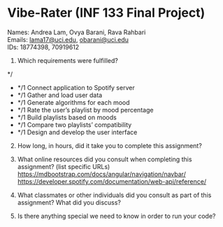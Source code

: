 # Vibe-Rater (INF 133 Final Project) #

Names: Andrea Lam, Ovya Barani, Rava Rahbari<br>
Emails: lama17@uci.edu, obarani@uci.edu<br>
IDs: 18774398, 70919612

1. Which requirements were fulfilled?

*/
- */1 Connect application to Spotify server
- */1 Gather and load user data
- */1 Generate algorithms for each mood
- */1 Rate the user’s playlist by mood percentage
- */1 Build playlists based on moods
- */1 Compare two playlists’ compatibility
- */1 Design and develop the user interface 


2. How long, in hours, did it take you to complete this assignment?


3. What online resources did you consult when completing this assignment? (list specific URLs)
https://mdbootstrap.com/docs/angular/navigation/navbar/
https://developer.spotify.com/documentation/web-api/reference/

4. What classmates or other individuals did you consult as part of this assignment? What did you discuss?



5. Is there anything special we need to know in order to run your code?

